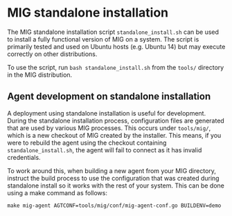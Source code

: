 MIG standalone installation
===========================

The MIG standalone installation script `standalone_install.sh` can be used to
install a fully functional version of MIG on a system. The script is primarily
tested and used on Ubuntu hosts (e.g. Ubuntu 14) but may execute correctly on
other distributions.

To use the script, run `bash standalone_install.sh` from the `tools/` directory
in the MIG distribution.

Agent development on standalone installation
--------------------------------------------

A deployment using standalone installation is useful for development. During
the standalone installation process, configuration files are generated that are
used by various MIG processes. This occurs under `tools/mig/`, which is a new
checkout of MIG created by the installer. This means, if you were to rebuild
the agent using the checkout containing `standalone_install.sh`, the agent will
fail to connect as it has invalid credentials.

To work around this, when building a new agent from your MIG directory,
instruct the build process to use the configuration that was created
during standalone install so it works with the rest of your system. This
can be done using a make command as follows:

`make mig-agent AGTCONF=tools/mig/conf/mig-agent-conf.go BUILDENV=demo`
